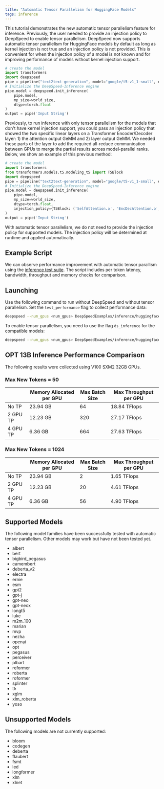 ```yaml
---
title: "Automatic Tensor Parallelism for HuggingFace Models"
tags: inference
---
```


This tutorial demonstrates the new automatic tensor parallelism feature for inference. Previously, the user needed to provide an injection policy to DeepSpeed to enable tensor parallelism. DeepSpeed now supports automatic tensor parallelism for HuggingFace models by default as long as kernel injection is not true and an injection policy is not provided. This is convenient for when the injection policy of a model is not known and for improving performance of models without kernel injection support.

```python
# create the model
import transformers
import deepspeed
pipe = pipeline("text2text-generation", model="google/t5-v1_1-small", device=local_rank)
# Initialize the DeepSpeed-Inference engine
pipe.model = deepspeed.init_inference(
    pipe.model,
    mp_size=world_size,
    dtype=torch.float
)
output = pipe('Input String')
```

Previously, to run inference with only tensor parallelism for the models that don't have kernel injection support, you could pass an injection policy that showed the two specific linear layers on a Transformer Encoder/Decoder layer: 1) the attention output GeMM and 2) layer output GeMM. We needed these parts of the layer to add the required all-reduce communication between GPUs to merge the partial results across model-parallel ranks. Below, we show an example of this previous method:

```python
# create the model
import transformers
from transformers.models.t5.modeling_t5 import T5Block
import deepspeed
pipe = pipeline("text2text-generation", model="google/t5-v1_1-small", device=local_rank)
# Initialize the DeepSpeed-Inference engine
pipe.model = deepspeed.init_inference(
    pipe.model,
    mp_size=world_size,
    dtype=torch.float,
    injection_policy={T5Block: ('SelfAttention.o', 'EncDecAttention.o', 'DenseReluDense.wo')}
)
output = pipe('Input String')
```

With automatic tensor parallelism, we do not need to provide the injection policy for supported models. The injection policy will be determined at runtime and applied automatically.


## Example Script

We can observe performance improvement with automatic tensor parallism using the [inference test suite](https://github.com/microsoft/DeepSpeedExamples/blob/master/inference/huggingface/text-generation/inference-test.py). The script includes per token latency, bandwidth, throughput and memory checks for comparison.


## Launching

Use the following command to run without DeepSpeed and without tensor parallelism. Set the `test_performance` flag to collect performance data:

```bash
deepspeed --num_gpus <num_gpus> DeepSpeedExamples/inference/huggingface/text-generation/inference-test.py --name <model> --batch_size <batch_size> --test_performance
```


To enable tensor parallelism, you need to use the flag `ds_inference` for the compatible models:

```bash
deepspeed --num_gpus <num_gpus> DeepSpeedExamples/inference/huggingface/text-generation/inference-test.py --name <model> --batch_size <batch_size> --test_performance --ds_inference
```

## OPT 13B Inference Performance Comparison

The following results were collected using V100 SXM2 32GB GPUs.

### Max New Tokens = 50
| | Memory Allocated per GPU | Max Batch Size | Max Throughput per GPU |
|---|---|---|---|
| No TP    | 23.94 GB | 64  | 18.84 TFlops |
| 2 GPU TP | 12.23 GB | 320 | 27.17 TFlops |
| 4 GPU TP | 6.36 GB  | 664 | 27.63 TFlops |

### Max New Tokens = 1024
| | Memory Allocated per GPU | Max Batch Size | Max Throughput per GPU |
|---|---|---|---|
| No TP    | 23.94 GB | 2  | 1.65 TFlops |
| 2 GPU TP | 12.23 GB | 20 | 4.61 TFlops |
| 4 GPU TP | 6.36 GB  | 56 | 4.90 TFlops |

## Supported Models

The following model families have been successfully tested with automatic tensor parallelism. Other models may work but have not been tested yet.

- albert
- bert
- bigbird_pegasus
- camembert
- deberta_v2
- electra
- ernie
- esm
- gpt2
- gpt-j
- gpt-neo
- gpt-neox
- longt5
- luke
- m2m_100
- marian
- mvp
- nezha
- openai
- opt
- pegasus
- perceiver
- plbart
- reformer
- roberta
- roformer
- splinter
- t5
- xglm
- xlm_roberta
- yoso

## Unsupported Models

The following models are not currently supported:

- bloom
- codegen
- deberta
- flaubert
- fsmt
- led
- longformer
- xlm
- xlnet
